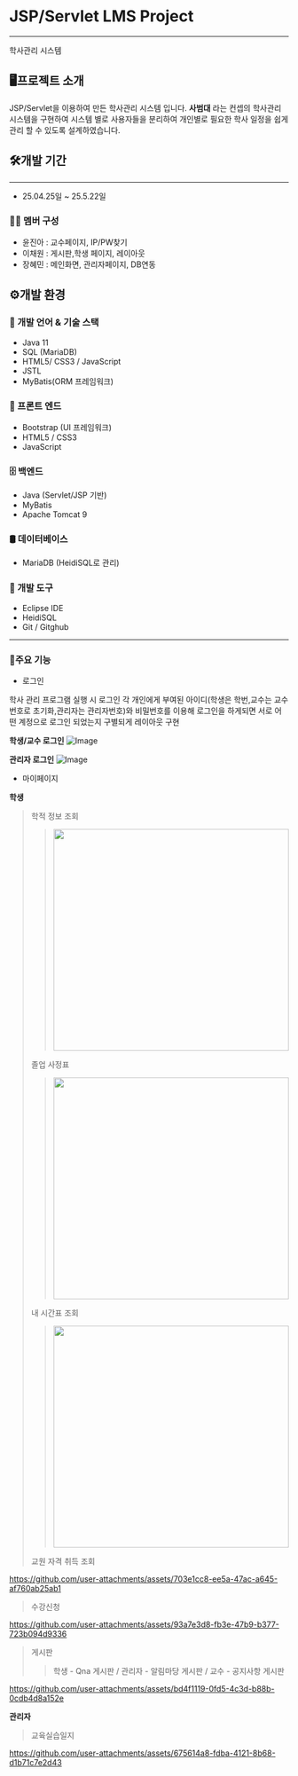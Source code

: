 # JSP/Servlet LMS Project
---
학사관리 시스템

🖥️프로젝트 소개
---
JSP/Servlet을 이용하여 만든 학사관리 시스템 입니다.
**사범대** 라는 컨셉의 학사관리 시스템을 구현하여 시스템 별로 사용자들을 분리하여 개인별로 필요한 학사 일정을 쉽게 관리 할 수 있도록 설계하였습니다.

## 🛠️개발 기간
---
+ 25.04.25일 ~ 25.5.22일

### 🧑‍💻 멤버 구성
+ 윤진아 : 교수페이지, IP/PW찾기
+ 이채원 : 게시판,학생 페이지, 레이아웃
+ 장혜민 : 메인화면, 관리자페이지, DB연동

## ⚙️개발 환경

### 🔧 개발 언어 & 기술 스택
+ Java 11
+ SQL (MariaDB)
+ HTML5/ CSS3 / JavaScript
+ JSTL
+ MyBatis(ORM 프레임워크)

    
### 🎨 프론트 엔드
+ Bootstrap (UI 프레임워크)
+ HTML5 / CSS3
+ JavaScript

    
### 🗄 백엔드
+ Java (Servlet/JSP 기반)
+ MyBatis
+ Apache Tomcat 9

    
### 🛢 데이터베이스
+ MariaDB (HeidiSQL로 관리)

    
### 🧰 개발 도구
+ Eclipse IDE
+ HeidiSQL
+ Git / Gitghub

---
### 📌주요 기능
+ 로그인

학사 관리 프로그램 실행 시 로그인 각 개인에게 부여된 아이디(학생은 학번,교수는 교수번호로 초기화,관리자는 관리자번호)와 비밀번호를 이용해 로그인을 하게되면 서로 어떤 계정으로 로그인 되었는지 구별되게 레이아웃 구현


**학생/교수 로그인**
![Image](https://github.com/user-attachments/assets/96f2304c-ed04-4860-98e5-ea747bb9add9)


**관리자 로그인**
![Image](https://github.com/user-attachments/assets/ef1ff4ab-8ced-4ae5-93ac-45b91e856e5a)

+ 마이페이지

**학생**
> 학적 정보 조회
>> <img src="https://github.com/user-attachments/assets/9c7f87ca-49e4-465c-a31d-8000c52dc17a"  width="100%" height="400"/>
> 졸업 사정표
>> <img src="https://github.com/user-attachments/assets/c53ef4a6-d0a2-49e2-933d-f8c40ba06d5e"  width="100%" height="400"/>
> 내 시간표 조회
>> <img src="https://github.com/user-attachments/assets/b585097c-b596-4a54-a19e-f552f2ab700a"  width="100%" height="400"/>
> 교원 자격 취득 조회


https://github.com/user-attachments/assets/703e1cc8-ee5a-47ac-a645-af760ab25ab1


> 수강신청

https://github.com/user-attachments/assets/93a7e3d8-fb3e-47b9-b377-723b094d9336

> 게시판
>> 학생 - Qna 게시판 / 관리자 - 알림마당 게시판 / 교수 - 공지사항 게시판

https://github.com/user-attachments/assets/bd4f1119-0fd5-4c3d-b88b-0cdb4d8a152e


**관리자**
> 교육실습일지

https://github.com/user-attachments/assets/675614a8-fdba-4121-8b68-d1b71c7e2d43


